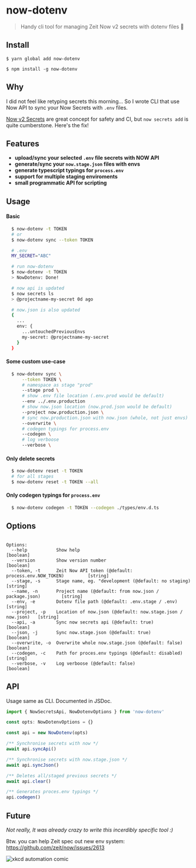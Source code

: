 # now-dotenv

> Handy cli tool for managing Zeit Now v2 secrets with dotenv files 🙌

## Install

```
$ yarn global add now-dotenv

$ npm install -g now-dotenv
```

## Why

I did not feel like retyping secrets this morning... So I wrote CLI that use Now API to sync your Now Secrets with `.env` files.

[Now v2 Secrets](https://zeit.co/docs/v2/environment-variables-and-secrets) are great concept for safety and CI, but `now secrets add` is quite cumberstone. Here's the fix!

## Features

- **upload/sync your selected `.env` file secrets with NOW API**
- **generate/sync your `now.stage.json` files with envs**
- **generate typescript typings for `process.env`**
- **support for multiple staging enviroments**
- **small programmatic API for scripting**

## Usage

#### Basic

```bash
  $ now-dotenv -t TOKEN
  # or
  $ now-dotenv sync --token TOKEN

```

```bash
  # .env
  MY_SECRET="ABC"

  # run now-dotenv
  $ now-dotenv -t TOKEN
  > NowDotenv: Done!

  # now api is updated
  $ now secrets ls
  > @projectname-my-secret 0d ago

  # now.json is also updated
  {
    ...
    env: {
      ...untouchedPreviousEnvs
      my-secret: @projectname-my-secret
    }
  }
```

#### Some custom use-case

```bash
  $ now-dotenv sync \
      --token TOKEN \
      # namespace as stage "prod"
      --stage prod \
      # show .env file location (.env.prod would be default)
      --env ../.env.production
      # show now.json location (now.prod.json would be default)
      --project now.production.json \
      # sync now.production.json with now.json (whole, not just envs)
      --overwrite \
      # codegen typings for process.env
      --codegen \
      # log verboose
      --verbose \

```

#### Only delete secrets

```bash
  $ now-dotenv reset -t TOKEN
  # for all stages
  $ now-dotenv reset -t TOKEN --all
```

#### Only codegen typings for `process.env`

```bash
  $ now-dotenv codegen -t TOKEN --codegen ./types/env.d.ts
```

## Options

```

Options:
  --help           Show help                                                    [boolean]
  --version        Show version number                                          [boolean]
  --token, -t      Zeit Now API token (@default: process.env.NOW_TOKEN)         [string]
  --stage, -s      Stage name, eg. "development (@default: no staging)          [string]
  --name, -n       Project name (@default: from now.json / package.json)        [string]
  --env, -e        Dotenv file path (@default: .env.stage / .env)               [string]
  --project, -p    Location of now.json (@default: now.stage.json / now.json)   [string]
  --api, -a        Sync now secrets api (@default: true)                        [boolean]
  --json, -j       Sync now.stage.json (@default: true)                         [boolean]
  --overwrite, -o  Overwrite whole now.stage.json (@default: false)             [boolean]
  --codegen, -c    Path for proces.env typings (@default: disabled)             [string]
  --verbose, -v    Log verboose (@default: false)                               [boolean]

```

## API

Usage same as CLI. Documented in JSDoc.

```ts
import { NowSecretsApi, NowDotenvOptions } from 'now-dotenv'

const opts: NowDotenvOptions = {}

const api = new NowDotenv(opts)

/** Synchronise secrets with now */
await api.syncApi()

/** Synchronise secrets with now.stage.json */
await api.syncJson()

/** Deletes all/staged previous secrets */
await api.clear()

/** Generates proces.env typings */
api.codegen()
```

## Future

_Not really, It was already crazy to write this incerdibly specific tool :)_

Btw. you can help Zeit spec out new env system: https://github.com/zeit/now/issues/2613

![xkcd automation comic](https://imgs.xkcd.com/comics/is_it_worth_the_time.png)
